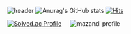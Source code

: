 ![header](https://capsule-render.vercel.app/api?type=waving&color=gradient&height=200&section=header&text=Welcome&fontSize=90&fontColor=ffffff&descAlign=70.&descAlignY=70)
![Anurag's GitHub stats](https://github-readme-stats.vercel.app/api?username=KimYehyun&show_icons=true&theme=radical)
[![Hits](https://hits.seeyoufarm.com/api/count/incr/badge.svg?url=https%3A%2F%2Fgithub.com%2Fgjbae1212%2Fhit-counter&count_bg=%23DF1616&title_bg=%2373AED3&icon=Github-181717.svg&icon_color=%230B0B0B&title=hits&edge_flat=false)](https://github.com/Ppangg)

[![Solved.ac Profile](http://mazassumnida.wtf/api/v2/generate_badge?boj=yehyun0704)](https://solved.ac/yehyun0704/) &nbsp;&nbsp;&nbsp;
![mazandi profile](http://mazandi.herokuapp.com/api?handle=yehyun0704&theme=dark)


